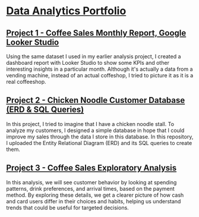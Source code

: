 # [Data Analytics Portfolio](https://github.com/nurrrcahyo)

## [Project 1 - Coffee Sales Monthly Report, Google Looker Studio](https://github.com/nurrrcahyo/coffee_monthlyreport)
Using the same dataset I used in my earlier analysis project, I created a dashboard report with Looker Studio to show some KPIs and other interesting insights in a particular month. Although it's actually a data from a vending machine, instead of an actual coffeshop, I tried to picture it as it is a real coffeeshop.

## [Project 2 - Chicken Noodle Customer Database (ERD & SQL Queries)](https://github.com/nurrrcahyo/mie_ayam)
In this project, I tried to imagine that I have a chicken noodle stall. To analyze my customers, I designed a simple database in hope that I could improve my sales through the data I store in this database. In this repository, I uploaded the Entity Relational Diagram (ERD) and its SQL queries to create them.

## [Project 3 - Coffee Sales Exploratory Analysis](https://github.com/nurrrcahyo/coffeesales_exploratoryanalysis)
In this analysis, we will see customer behavior by looking at spending patterns, drink preferences, and arrival times, based on the payment method. By exploring these details, we get a clearer picture of how cash and card users differ in their choices and habits, helping us understand trends that could be useful for targeted decisions.
